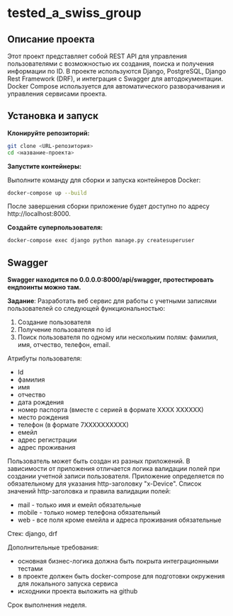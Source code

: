 # tested_a_swiss_group
## Описание проекта
Этот проект представляет собой REST API для управления пользователями с возможностью их создания, поиска и получения информации по ID. В проекте используются Django, PostgreSQL, Django Rest Framework (DRF), и интеграция с Swagger для автодокументации. Docker Compose используется для автоматического разворачивания и управления сервисами проекта.

## Установка и запуск
**Клонируйте репозиторий:**

```bash
git clone <URL-репозитория>
cd <название-проекта>
```
**Запустите контейнеры:**

Выполните команду для сборки и запуска контейнеров Docker:

```bash
docker-compose up --build
```
После завершения сборки приложение будет доступно по адресу http://localhost:8000.

**Cоздайте суперпользователя:**

```bash
docker-compose exec django python manage.py createsuperuser
```

## Swagger
**Swagger находится по 0.0.0.0:8000/api/swagger, протестировать ендпоинты можно там.**


**Задание**:
Разработать веб сервис для работы с учетными записями пользователей со следующей функциональностью:
1. Создание пользователя
2. Получение пользователя по id
3. Поиск пользователя по одному или нескольким полям: фамилия, имя, отчество, телефон, email.

Атрибуты пользователя:
- Id
- фамилия
- имя
- отчество
- дата рождения
- номер паспорта (вместе с серией в формате ХХХХ ХХХХХХ)
- место рождения 
- телефон (в формате 7ХХХХХХХХХХ) 
- емейл 
- адрес регистрации 
- адрес проживания

Пользователь может быть создан из разных приложений. В зависимости от приложения отличается логика валидации полей при создании учетной записи пользователя. Приложение определяется по обязательному для указания http-заголовку "x-Device".
Список значений http-заголовка и правила валидации полей:
- mail - только имя и емейл обязательные
- mobile - только номер телефона обязательный
- web - все поля кроме емейла и адреса проживания обязательные

Стек: django, drf

Дополнительные требования:

- основная бизнес-логика должна быть покрыта интеграционными тестами
- в проекте должен быть docker-compose для подготовки окружения для локального запуска сервиса
- исходники проекта выложить на github

Срок выполнения неделя.